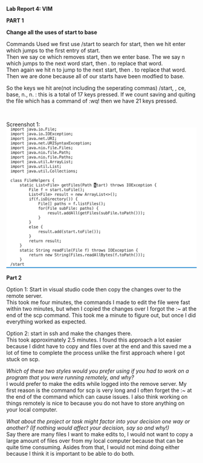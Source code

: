 **Lab Report 4: VIM**

**PART 1**

 
**Change all the uses of start to base**

Commands Used we first use /start to search for start, then we hit enter which jumps to the first entry of start. <br>
Then we say ce which removes start, then we enter base. The we say n which jumps to the next word start, then . to replace that word.<br>
Then again we hit n to jump to the next start, then . to replace that word. Then we are done because all of our starts have been 
modfied to base.
<br>

So the keys we hit are(not including the seperating commas) /start, <enter>, ce, base, n., n. : this is a total of 17 keys pressed.
 If we count saving and quiting the file which has a command of :wq! then we have 21 keys pressed. 
 
 <br>
 
 Screenshot 1:
 ![start](sc1.png)
 
 
 

 
**Part 2**
 
 Option 1: Start in visual studio code then copy the changes over to the remote server. <br>
 This took me four minutes, the commands I made to edit the file were fast within two minutes, but when I copied the changes over I forgot the :~ at the end of the scp command. This took me a minute to figure out, but once I did everything worked as expected. <br>
 
 Option 2: start in ssh and make the changes there. <br>
 This took approximately 2.5 minutes. I found this approach a lot easier because I didnt have to copy and files over at the end and this saved me a lot of time to complete the process unlike the first approach where I got stuck on scp.
 
 
 
 
 
 
 *Which of these two styles would you prefer using if you had to work on a program that you were running remotely, and why?* <br>
 I would prefer to make the edits while logged into the remove server. My first reason is the command for scp is very long and I often forget the :~ at the end of the command which can cause issues. I also think working on things remotely is nice to because you do not have to store anything on your local computer. <br>
 
 *What about the project or task might factor into your decision one way or another? (If nothing would affect your decision, say so and why!)* <br>
Say there are many files I want to make edits to, I would not want to copy a large amount of files over from my local computer because that can be quite time consuming. Asides from that, I would not mind doing either because I think it is important to be able to do both.
 
 
